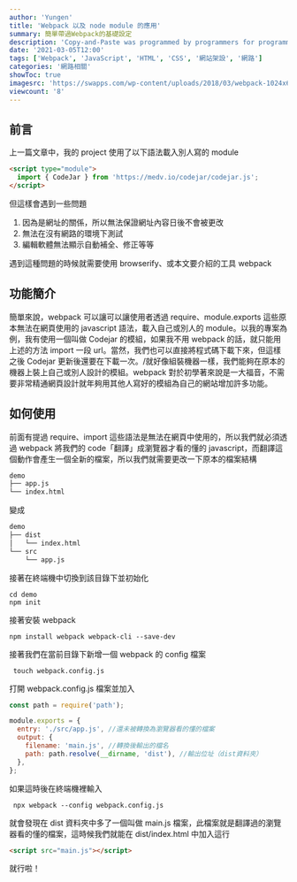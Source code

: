 ```yaml
---
author: 'Yungen'
title: 'Webpack 以及 node module 的應用'
summary: 簡單帶過Webpack的基礎設定
description: 'Copy-and-Paste was programmed by programmers for programmers actually'
date: '2021-03-05T12:00'
tags: ['Webpack', 'JavaScript', 'HTML', 'CSS', '網站架設', '網路']
categories: '網路相關'
showToc: true
imagesrc: 'https://swapps.com/wp-content/uploads/2018/03/webpack-1024x639.jpg'
viewcount: '8'
---
```


## 前言

上一篇文章中，我的 project 使用了以下語法載入別人寫的 module

```html
<script type="module">
  import { CodeJar } from 'https://medv.io/codejar/codejar.js';
</script>
```

但這樣會遇到一些問題

1. 因為是網址的關係，所以無法保證網址內容日後不會被更改
2. 無法在沒有網路的環境下測試
3. 編輯軟體無法顯示自動補全、修正等等

遇到這種問題的時候就需要使用 browserify、或本文要介紹的工具 webpack

## 功能簡介

簡單來說，webpack 可以讓可以讓使用者透過 require、module.exports 這些原本無法在網頁使用的 javascript 語法，載入自己或別人的 module。以我的專案為例，我有使用一個叫做 Codejar 的模組，如果我不用 webpack 的話，就只能用上述的方法 import 一段 url。當然，我們也可以直接將程式碼下載下來，但這樣之後 Codejar 更新後還要在下載一次。/就好像組裝機器一樣，我們能夠在原本的機器上裝上自己或別人設計的模組。webpack 對於初學著來說是一大福音，不需要非常精通網頁設計就年夠用其他人寫好的模組為自己的網站增加許多功能。

## 如何使用

前面有提過 require、import 這些語法是無法在網頁中使用的，所以我們就必須透過 webpack 將我們的 code「翻譯」成瀏覽器才看的懂的 javascript，而翻譯這個動作會產生一個全新的檔案，所以我們就需要更改一下原本的檔案結構

```bash
demo
├── app.js
└── index.html
```

變成

```bash
demo
├── dist
│   └── index.html
└── src
    └── app.js
```

接著在終端機中切換到該目錄下並初始化

```shell
cd demo
npm init
```

接著安裝 webpack

```shell
npm install webpack webpack-cli --save-dev
```

接著我們在當前目錄下新增一個 webpack 的 config 檔案

```shell
 touch webpack.config.js
```

打開 webpack.config.js 檔案並加入

```javascript
const path = require('path');

module.exports = {
  entry: './src/app.js', //還未被轉換為瀏覽器看的懂的檔案
  output: {
    filename: 'main.js', //轉換後輸出的檔名
    path: path.resolve(__dirname, 'dist'), //輸出位址（dist資料夾）
  },
};
```

如果這時後在終端機裡輸入

```shell
 npx webpack --config webpack.config.js
```

就會發現在 dist 資料夾中多了一個叫做 main.js 檔案，此檔案就是翻譯過的瀏覽器看的懂的檔案，這時候我們就能在 dist/index.html 中加入這行

```html
<script src="main.js"></script>
```

就行啦！
